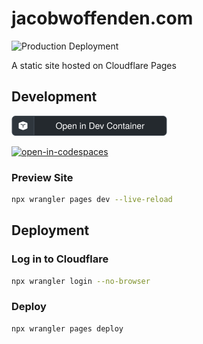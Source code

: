 # jacobwoffenden.com

![Production Deployment](https://github.com/jacobwoffenden/jacobwoffenden.com/actions/workflows/deploy-production.yml/badge.svg)

A static site hosted on Cloudflare Pages

## Development

<a href="https://vscode.dev/redirect?url=vscode://ms-vscode-remote.remote-containers/cloneInVolume?url=jacobwoffenden/jacobwoffenden.com">
  <img src="site/content/devcontainers/open-in-badge.svg" alt="Open in Dev Container" width="249">
</a>

[![open-in-codespaces](https://github.com/codespaces/badge.svg)](https://codespaces.new/jacobwoffenden/jacobwoffenden.com)

### Preview Site

```bash
npx wrangler pages dev --live-reload
```

## Deployment

### Log in to Cloudflare

```bash
npx wrangler login --no-browser
```

### Deploy

```bash
npx wrangler pages deploy
```
